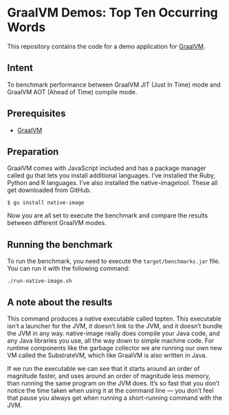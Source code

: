 # GraalVM Demos: Top Ten Occurring Words

This repository contains the code for a demo application for [GraalVM](graalvm.org).

## Intent
To benchmark performance between GraalVM JIT (Just In Time) mode and GraalVM AOT (Ahead of Time) compile mode.

## Prerequisites
* [GraalVM](http://graalvm.org)

## Preparation
GraalVM comes with JavaScript included and has a package manager called gu that lets you install additional languages. I’ve installed the Ruby, Python and R languages. I’ve also installed the native-imagetool. These all get downloaded from GitHub.

```
$ gu install native-image
```


Now you are all set to execute the benchmark and compare the results between different GraalVM modes.

## Running the benchmark

To run the benchmark, you need to execute the `target/benchmarks.jar` file. You can run it with the following command:
```
./run-native-image.sh
```

## A note about the results

This command produces a native executable called topten. This executable isn’t a launcher for the JVM, it doesn’t link to the JVM, and it doesn’t bundle the JVM in any way. native-image really does compile your Java code, and any Java libraries you use, all the way down to simple machine code. For runtime components like the garbage collector we are running our own new VM called the SubstrateVM, which like GraalVM is also written in Java.

If we run the executable we can see that it starts around an order of magnitude faster, and uses around an order of magnitude less memory, than running the same program on the JVM does. It’s so fast that you don’t notice the time taken when using it at the command line — you don’t feel that pause you always get when running a short-running command with the JVM.
